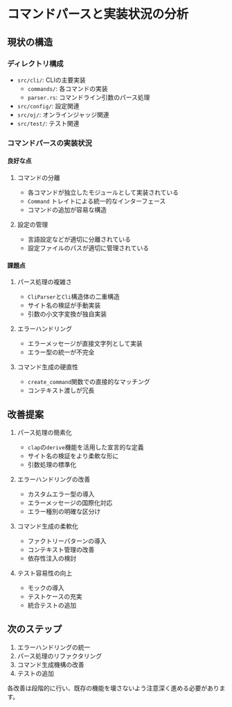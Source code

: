 # コマンドパースと実装状況の分析

## 現状の構造

### ディレクトリ構成
- `src/cli/`: CLIの主要実装
  - `commands/`: 各コマンドの実装
  - `parser.rs`: コマンドライン引数のパース処理
- `src/config/`: 設定関連
- `src/oj/`: オンラインジャッジ関連
- `src/test/`: テスト関連

### コマンドパースの実装状況

#### 良好な点
1. コマンドの分離
   - 各コマンドが独立したモジュールとして実装されている
   - `Command` トレイトによる統一的なインターフェース
   - コマンドの追加が容易な構造

2. 設定の管理
   - 言語設定などが適切に分離されている
   - 設定ファイルのパスが適切に管理されている

#### 課題点
1. パース処理の複雑さ
   - `CliParser`と`Cli`構造体の二重構造
   - サイト名の検証が手動実装
   - 引数の小文字変換が独自実装

2. エラーハンドリング
   - エラーメッセージが直接文字列として実装
   - エラー型の統一が不完全

3. コマンド生成の硬直性
   - `create_command`関数での直接的なマッチング
   - コンテキスト渡しが冗長

## 改善提案

1. パース処理の簡素化
   - `clap`の`derive`機能を活用した宣言的な定義
   - サイト名の検証をより柔軟な形に
   - 引数処理の標準化

2. エラーハンドリングの改善
   - カスタムエラー型の導入
   - エラーメッセージの国際化対応
   - エラー種別の明確な区分け

3. コマンド生成の柔軟化
   - ファクトリーパターンの導入
   - コンテキスト管理の改善
   - 依存性注入の検討

4. テスト容易性の向上
   - モックの導入
   - テストケースの充実
   - 統合テストの追加

## 次のステップ

1. エラーハンドリングの統一
2. パース処理のリファクタリング
3. コマンド生成機構の改善
4. テストの追加

各改善は段階的に行い、既存の機能を壊さないよう注意深く進める必要があります。 